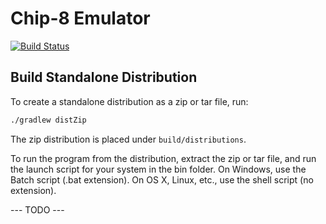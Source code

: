 # Chip-8 Emulator

[![Build Status](https://travis-ci.org/nihas101/java-chip-8-emulator.svg?branch=master)](https://github.com/nihas101/java-chip-8-emulator)

## Build Standalone Distribution

To create a standalone distribution as a zip or tar file, run:

```sh
./gradlew distZip
```

The zip distribution is placed under `build/distributions`.

To run the program from the distribution, extract the zip or tar file, and run the launch script for your system in the bin folder. On Windows, use the Batch script (.bat extension). On OS X, Linux, etc., use the shell script (no extension).

--- TODO ---
